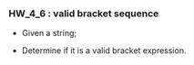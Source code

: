 ### HW_4_6 : valid bracket sequence

- Given a string;

* Determine if it is a valid bracket expression.



